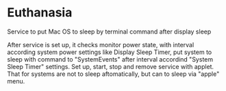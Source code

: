 # Euthanasia
Service to put Mac OS to sleep by terminal command after display sleep

After service is set up, it checks monitor power state, with interval according system power settings like Display Sleep Timer, put system to sleep with command to "SystemEvents" after interval accordind "System Sleep Timer" settings.
Set up, start, stop and remove service with applet. 
That for systems are not to sleep aftomatically, but can to sleep via "apple" menu.

